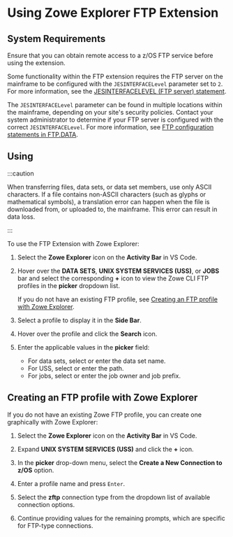 # Using Zowe Explorer FTP Extension
## System Requirements

Ensure that you can obtain remote access to a z/OS FTP service before using the extension.

Some functionality within the FTP extension requires the FTP server on the mainframe to be configured with the `JESINTERFACELevel` parameter set to `2`. For more information, see the [JESINTERFACELEVEL (FTP server) statement](https://www.ibm.com/docs/en/zos/2.5.0?topic=protocol-jesinterfacelevel-ftp-server-statement).

 The `JESINTERFACELevel` parameter can be found in multiple locations within the mainframe, depending on your site's security policies.
Contact your system administrator to determine if your FTP server is configured with the correct `JESINTERFACELevel`. For more information, see [FTP configuration statements in FTP.DATA](https://www.ibm.com/docs/en/zos/2.5.0?topic=protocol-ftp-configuration-statements-in-ftpdata).

## Using

:::caution

When transferring files, data sets, or data set members, use only ASCII characters. If a file contains non-ASCII characters (such as glyphs or mathematical symbols), a translation error can happen when the file is downloaded from, or uploaded to, the mainframe. This error can result in data loss.

:::

To use the FTP Extension with Zowe Explorer:

1. Select the **Zowe Explorer** icon on the **Activity Bar** in VS Code.

2. Hover over the **DATA SETS**, **UNIX SYSTEM SERVICES (USS)**, or **JOBS** bar and select the corresponding **+** icon to view the Zowe CLI FTP profiles in the **picker** dropdown list.

    If you do not have an existing FTP profile, see [Creating an FTP profile with Zowe Explorer](../user-guide/ze-ftp-using-ze-ftp-ext#creating-an-ftp-profile-with-zowe-explorer).

3. Select a profile to display it in the **Side Bar**.

4. Hover over the profile and click the **Search** icon.

5. Enter the applicable values in the **picker** field:
    - For data sets, select or enter the data set name.
    - For USS, select or enter the path.
    - For jobs, select or enter the job owner and job prefix.

## Creating an FTP profile with Zowe Explorer

If you do not have an existing Zowe FTP profile, you can create one graphically with Zowe Explorer:

1. Select the **Zowe Explorer** icon on the **Activity Bar** in VS Code.

2. Expand **UNIX SYSTEM SERVICES (USS)** and click the **+** icon.
3. In the **picker** drop-down menu, select the **Create a New Connection to z/OS** option.
4. Enter a profile name and press `Enter`.
5. Select the **zftp** connection type from the dropdown list of available connection options.
6. Continue providing values for the remaining prompts, which are specific for FTP-type connections.
